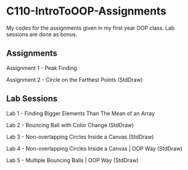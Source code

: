 # C110-IntroToOOP-Assignments
My codes for the assignments given in my first year OOP class.
Lab sessions are done as bonus.

## Assignments

Assignment 1 - Peak Finding 

Assignment 2 - Circle on the Farthest Points (StdDraw)

## Lab Sessions

Lab 1 - Finding Bigger Elements Than The Mean of an Array

Lab 2 - Bouncing Ball with Color Change (StdDraw)

Lab 3 - Non-overlapping Circles Inside a Canvas (StdDraw)

Lab 4 - Non-overlapping Circles Inside a Canvas | OOP Way (StdDraw)

Lab 5 - Multiple Bouncing Balls | OOP Way (StdDraw)
